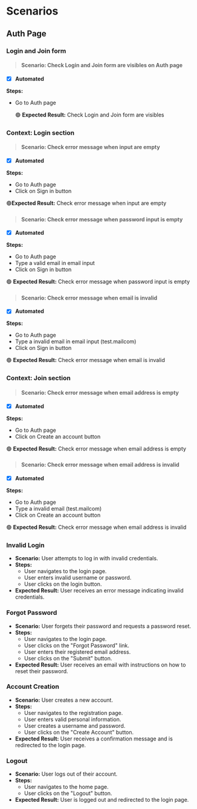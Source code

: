 # Scenarios

## Auth Page

### Login and Join form

> #### **Scenario:** Check Login and Join form are visibles on Auth page

- [x] **Automated**

**Steps:**

- Go to Auth page
  
  🟢 **Expected Result:** Check Login and Join form are visibles

### Context: Login section

> #### **Scenario:** Check error message when input are empty

- [x] **Automated**

**Steps:**

- Go to Auth page
- Click on Sign in button
  
🟢**Expected Result:** Check error message when input are empty

> #### **Scenario:** Check error message when password input is empty

- [x] **Automated**

**Steps:**

- Go to Auth page
- Type a valid email in email input
- Click on Sign in button
  
🟢 **Expected Result:** Check error message when password input is empty

> #### **Scenario:** Check error message when email is invalid

- [x] **Automated**

**Steps:**

- Go to Auth page
- Type a invalid email in email input (test.mailcom)
- Click on Sign in button
  
🟢 **Expected Result:** Check error message when email is invalid

### Context: Join section

> #### **Scenario:** Check error message when email address is empty

- [x] **Automated**

**Steps:**

- Go to Auth page
- Click on Create an account button
  
🟢 **Expected Result:** Check error message when email address is empty

> #### **Scenario:** Check error message when email address is invalid

- [x] **Automated**

**Steps:**

- Go to Auth page
- Type a invalid email (test.mailcom)
- Click on Create an account button
  
🟢 **Expected Result:** Check error message when email address is invalid







### Invalid Login

* **Scenario:** User attempts to log in with invalid credentials.
* **Steps:**
  * User navigates to the login page.
  * User enters invalid username or password.
  * User clicks on the login button.
* **Expected Result:** User receives an error message indicating invalid credentials.

### Forgot Password

* **Scenario:** User forgets their password and requests a password reset.
* **Steps:**
  * User navigates to the login page.
  * User clicks on the "Forgot Password" link.
  * User enters their registered email address.
  * User clicks on the "Submit" button.
* **Expected Result:** User receives an email with instructions on how to reset their password.

### Account Creation

* **Scenario:** User creates a new account.
* **Steps:**
  * User navigates to the registration page.
  * User enters valid personal information.
  * User creates a username and password.
  * User clicks on the "Create Account" button.
* **Expected Result:** User receives a confirmation message and is redirected to the login page.

### Logout

* **Scenario:** User logs out of their account.
* **Steps:**
  * User navigates to the home page.
  * User clicks on the "Logout" button.
* **Expected Result:** User is logged out and redirected to the login page.
